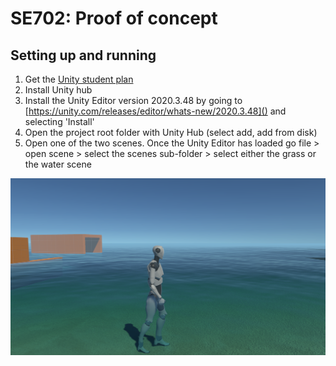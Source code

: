 # SE702: Proof of concept

## Setting up and running

1. Get the [Unity student plan](https://unity.com/products/unity-student)
2. Install Unity hub
3. Install the Unity Editor version 2020.3.48 by going to [https://unity.com/releases/editor/whats-new/2020.3.48]() and selecting 'Install'
4. Open the project root folder with Unity Hub (select add, add from disk)
5. Open one of the two scenes. Once the Unity Editor has loaded go file > open scene > select the scenes sub-folder > select either the grass or the water scene

![1723948782421](image/README/1723948782421.png)
